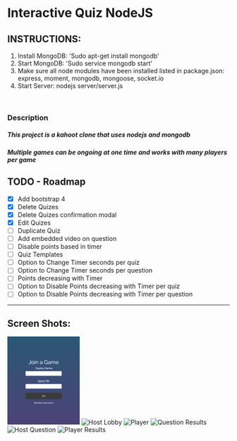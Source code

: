 # Interactive Quiz NodeJS
## INSTRUCTIONS:
<ol>
  <li>Install MongoDB: 'Sudo apt-get install mongodb'</li>
  <li>Start MongoDB: 'Sudo service mongodb start'</li>
  <li>Make sure all node modules have been installed listed in package.json: express, moment, mongodb, mongoose, socket.io</li>
  <li>Start Server: nodejs server/server.js</li>
</ol>
<br>
<h3>Description</h3>
<h5>This project is a kahoot clone that uses nodejs and mongodb</h5>
<h5>Multiple games can be ongoing at one time and works with many players per game</h5>

## TODO - Roadmap

- [x] Add bootstrap 4
- [x] Delete Quizes
- [x] Delete Quizes confirmation modal
- [x] Edit Quizes
- [ ] Duplicate Quiz
- [ ] Add embedded video on question
- [ ] Disable points based in timer
- [ ] Quiz Templates 
- [ ] Option to Change Timer seconds per quiz
- [ ] Option to Change Timer seconds per question
- [ ] Points decreasing with Timer
- [ ] Option to Disable Points decreasing with Timer per quiz
- [ ] Option to Disable Points decreasing with Timer per question

----

## Screen Shots:

<img src="Screenshots/join.png" height="200" width="auto" alt="Player Join"/>
<img src="Screenshots/hostJoin.png" height="200" width="auto" alt="Host Lobby"/>
<img src="Screenshots/player.png" height="200" width="auto" alt="Player"/>
<img src="Screenshots/questionResults.png" height="200" width="auto" alt="Question Results"/>
<img src="Screenshots/hostQuestion.png" height="200" width="auto" alt="Host Question"/>
<img src="Screenshots/incorrect.png" height="200" width="auto" alt="Player Results"/>


